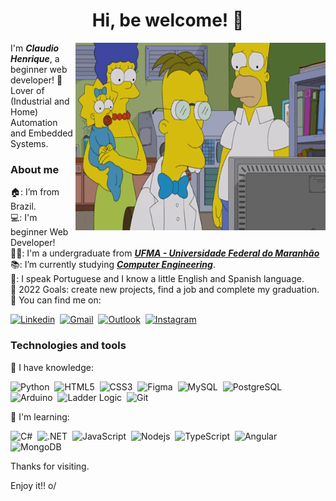 <h1 align="center">Hi, be welcome! 👋</h1>

<img align="right" src="Assets/John_Frink_The_Simpsons.gif" width=400 height=300>

I'm _**Claudio Henrique**_, a beginner web developer! 🤝 <br>
Lover of (Industrial and Home) Automation and Embedded Systems.

<h3>About me</h3>

🏠: I’m from Brazil. <br>
💻: I'm beginner Web Developer! <br>
👨‍🎓: I'm a undergraduate from <a href="https://portalpadrao.ufma.br/site">_**UFMA - Universidade Federal do Maranhão**_</a> <br>
📚: I’m currently studying <a href="http://www.ecp.ufma.br/">_**Computer Engineering**_</a>. <br>
💬: I speak Portuguese and I know a little English and Spanish language. <br>
🏁 2022 Goals: create new projects, find a job and complete my graduation. <br>
🔎 You can find me on: <br>

[![Linkedin](https://img.shields.io/badge/-LinkedIn-blue?style=for-the-badge&logo=Linkedin&logoColor=white)](https://www.linkedin.com/in/claudio-henrique-20/)&nbsp;
[![Gmail](https://img.shields.io/badge/-Gmail-white?style=for-the-badge&logo=gmail)](mailto:claudio.alexandre@discente.ufma.br)&nbsp;
[![Outlook](https://img.shields.io/badge/-Outlook-23A9EB?style=for-the-badge&logo=microsoft-outlook)](mailto:claudio_henrique20@hotmail.com)&nbsp;
[![Instagram](https://img.shields.io/badge/-Instagram-white?style=for-the-badge&logo=instagram)](https://www.instagram.com/7_chenrique/)&nbsp;


<h3>Technologies and tools</h3>

🔸 I have knowledge:

![Python](https://img.shields.io/badge/-Python-336EA0?style=for-the-badge&logo=python&logoColor=FFE466)&nbsp;
![HTML5](https://img.shields.io/badge/-HTML5-FB4C20?style=for-the-badge&logo=html5&logoColor=white)&nbsp;
![CSS3](https://img.shields.io/badge/-CSS3-016DB6?style=for-the-badge&logo=css3&logoColor=white)&nbsp;
![Figma](https://img.shields.io/badge/Figma-white?style=for-the-badge&logo=figma)&nbsp;
![MySQL](https://img.shields.io/badge/-MySQL-007894?style=for-the-badge&logo=mysql&logoColor=white)&nbsp;
![PostgreSQL](https://img.shields.io/badge/-PostgreSQL-336791?style=for-the-badge&logo=postgresql&logoColor=white)&nbsp;
![Arduino](https://img.shields.io/badge/-Arduino-008184?style=for-the-badge&logo=arduino&logoColor=white)&nbsp;
![Ladder Logic](https://img.shields.io/badge/-Ladder_Logic-009999?style=for-the-badge&logo=ladderlogic&logoColor=white)&nbsp;
![Git](https://img.shields.io/badge/-Git-F64D27?style=for-the-badge&logo=git&logoColor=white)&nbsp;

🔸 I'm learning:

![C#](https://img.shields.io/badge/-C%23-68217A?style=for-the-badge&logo=csharp)&nbsp;
![.NET](https://img.shields.io/badge/-.Net%20-512CD4?style=for-the-badge&logo=dotnet)&nbsp;
![JavaScript](https://img.shields.io/badge/-JavaScript-FCDC00?style=for-the-badge&logo=javascript&logoColor=black)&nbsp;
![Nodejs](https://img.shields.io/badge/-Nodejs-70A761?style=for-the-badge&logo=Node.js&logoColor=white)&nbsp;
![TypeScript](https://img.shields.io/badge/-TypeScript-blue?style=for-the-badge&logo=typescript&logoColor=white)&nbsp;
![Angular](https://img.shields.io/badge/-ngular-DD0031?style=for-the-badge&logo=angular&logoColor=white)&nbsp;
![MongoDB](https://img.shields.io/badge/-MongoDB-white?style=for-the-badge&logo=mongodb)&nbsp;


Thanks for visiting.

Enjoy it!! o/
